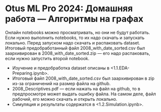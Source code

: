 Otus ML Pro 2024: Домашняя работа — Алгоритмы на графах
=================

Онлайн notebooks можно просматривать, но они не будут работать. Если нужно выполнить notebooks, то их надо скачать и запускать локально. Перед запуском надо скачать и распаковать dataset. Итоговый предобработанный файл 2008_with_date_sorted.csv был заархивирован в 2008_with_date_sorted.zip — его надо распаковать, если нужно запустить второй notebook.

- Изучение и предобработка dataset описаны в <1.1.EDA-Preparing.ipynb>.
- Итоговый файл 2008_with_date_sorted.csv был заархивирован в zip из-за ограничений на размер файла на github.
- 2008_Descriptives.pdf — если нажать на файл на github, то в предпросмотре может выдать ошибку файла. На самом деле, файл рабочий, его можно скачать и открыть локально.
- Симуляция и результаты содержатся в <1.2.Simulation.ipynb>.


